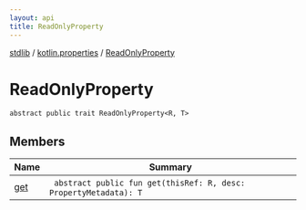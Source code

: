 ```yaml
---
layout: api
title: ReadOnlyProperty
---
```

[stdlib](../../index.html) / [kotlin.properties](../index.html) / [ReadOnlyProperty](index.html)

# ReadOnlyProperty

```
abstract public trait ReadOnlyProperty<R, T> 
```
## Members
| Name | Summary |
|------|---------|
|[get](get.html)|&nbsp;&nbsp;`abstract public fun get(thisRef: R, desc: PropertyMetadata): T`<br>|
